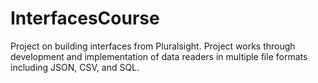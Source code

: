# InterfacesCourse
Project on building interfaces from Pluralsight.
Project works through development and implementation of data readers in multiple file formats including JSON, CSV, and SQL.
